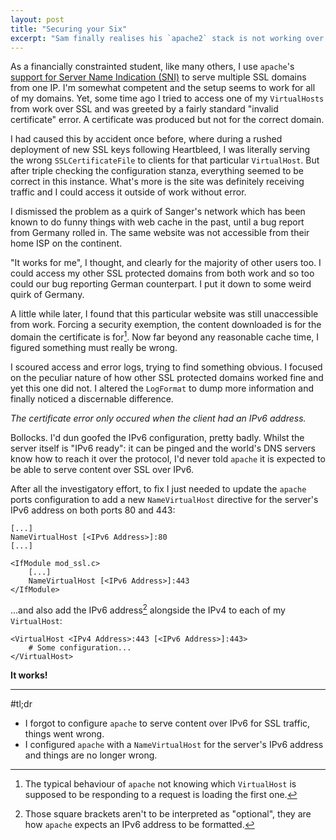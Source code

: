 ```yaml
---
layout: post
title: "Securing your Six"
excerpt: "Sam finally realises his `apache2` stack is not working over IPv6."
---
```


As a financially constrainted student, like many others, I use `apache`'s
[support for Server Name Indication (SNI)](https://wiki.apache.org/httpd/NameBasedSSLVHostsWithSNI)
to serve multiple SSL domains from one IP. I'm somewhat competent and the setup seems to work for
all of my domains. Yet, some time ago I tried to access one of my `VirtualHosts` from work over SSL
and was greeted by a fairly standard "invalid certificate" error. A certificate was produced but not for
the correct domain.

I had caused this by accident once before, where during a rushed deployment of new SSL keys following
Heartbleed, I was literally serving the wrong `SSLCertificateFile` to clients for that particular `VirtualHost`.
But after triple checking the configuration stanza, everything seemed to be correct in this instance.
What's more is the site was definitely receiving traffic and I could access it outside of work without error.

I dismissed the problem as a quirk of Sanger's network which has been known to do funny
things with web cache in the past, until a bug report from Germany rolled in. The same
website was not accessible from their home ISP on the continent.

"It works for me", I thought, and clearly for the majority of other users too. I could access
my other SSL protected domains from both work and so too could our bug reporting German counterpart.
I put it down to some weird quirk of Germany.

A little while later, I found that this particular website was still unaccessible from work.
Forcing a security exemption, the content downloaded is for the domain the certificate is for[^2].
Now far beyond any reasonable cache time, I figured something must really be wrong.

I scoured access and error logs, trying to find something obvious. I focused on the peculiar nature
of how other SSL protected domains worked fine and yet this one did not. I altered the `LogFormat` to
dump more information and finally noticed a discernable difference.

*The certificate error only occured when the client had an IPv6 address.*

Bollocks. I'd dun goofed the IPv6 configuration, pretty badly. Whilst the server itself is
"IPv6 ready": it can be pinged and the world's DNS servers know how to reach it over
the protocol, I'd never told `apache` it is expected to be able to serve content over SSL over IPv6.

After all the investigatory effort, to fix I just needed to update the `apache` ports configuration
to add a new `NameVirtualHost` directive for the server's IPv6 address on both ports 80 and 443:

```
[...]
NameVirtualHost [<IPv6 Address>]:80
[...]

<IfModule mod_ssl.c>
    [...]
    NameVirtualHost [<IPv6 Address>]:443
</IfModule>
```

...and also add the IPv6 address[^1] alongside the IPv4 to each of my `VirtualHost`:

```
<VirtualHost <IPv4 Address>:443 [<IPv6 Address>]:443>
    # Some configuration...
</VirtualHost>
```
**It works!**

* * *

#tl;dr
* I forgot to configure `apache` to serve content over IPv6 for SSL traffic, things went wrong.
* I configured `apache` with a `NameVirtualHost` for the server's IPv6 address and things are no longer wrong.

[^1]: Those square brackets aren't to be interpreted as "optional", they are how `apache` expects an IPv6 address to be formatted.

[^2]: The typical behaviour of `apache` not knowing which `VirtualHost` is supposed to be responding to a request is loading the first one.
